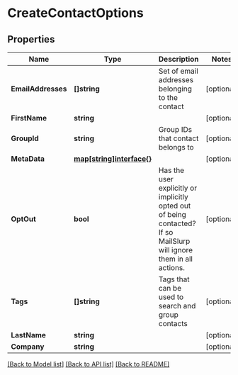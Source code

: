 # CreateContactOptions

## Properties

Name | Type | Description | Notes
------------ | ------------- | ------------- | -------------
**EmailAddresses** | **[]string** | Set of email addresses belonging to the contact | [optional] 
**FirstName** | **string** |  | [optional] 
**GroupId** | **string** | Group IDs that contact belongs to | [optional] 
**MetaData** | [**map[string]interface{}**]() |  | [optional] 
**OptOut** | **bool** | Has the user explicitly or implicitly opted out of being contacted? If so MailSlurp will ignore them in all actions. | [optional] 
**Tags** | **[]string** | Tags that can be used to search and group contacts | [optional] 
**LastName** | **string** |  | [optional] 
**Company** | **string** |  | [optional] 

[[Back to Model list]](../README#documentation-for-models) [[Back to API list]](../README#documentation-for-api-endpoints) [[Back to README]](../README)


